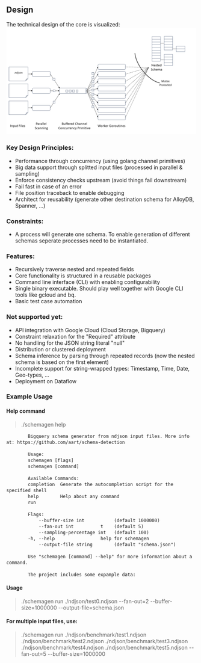 ## Design

The technical design of the core is visualized: 
![blueprint](design.png)

### Key Design Principles:
- Performance through concurrency (using golang channel primitives)
- Big data support through splitted input files (processed in parallel & sampling)
- Enforce consistency checks upstream (avoid things fail downstream)
- Fail fast in case of an error
- File position traceback to enable debugging
- Architect for reusability (generate other destination schema for AlloyDB, Spanner, ...)

### Constraints:
- A process will generate one schema. To enable generation of different schemas seperate processes need to be instantiated.

### Features:
- Recursively traverse nested and repeated fields
- Core functionality is structured in a reusable packages
- Command line interface (CLI) with enabling configurability
- Single binary executable. Should play well together with Google CLI tools like gcloud and bq.
- Basic test case automation

### Not supported yet:
- API integration with Google Cloud (Cloud Storage, Bigquery)
- Constraint relaxation for the "Required" attribute 
- No handling for the JSON string literal "null"
- Distribution or clustered deployment
- Schema inference by parsing through repeated records (now the nested schema is based on the first element)
- Incomplete support for string-wrapped types: Timestamp, Time, Date, Geo-types, ...
- Deployment on Dataflow

### Example Usage

#### Help command
> ./schemagen help           

            Bigquery schema generator from ndjson input files. More info at: https://github.com/aart/schema-detection

            Usage:
            schemagen [flags]
            schemagen [command]

            Available Commands:
            completion  Generate the autocompletion script for the specified shell
            help        Help about any command
            run

            Flags:
                --buffer-size int           (default 1000000)
                --fan-out int          t    (default 5)
                --sampling-percentage int   (default 100)
            -h, --help                 help for schemagen
                --output-file string        (default "schema.json")

            Use "schemagen [command] --help" for more information about a command.

            The project includes some expample data:

#### Usage
> ./schemagen run ./ndjson/test0.ndjson  --fan-out=2 --buffer-size=1000000 --output-file=schema.json

#### For multiple input files, use:

>./schemagen run ./ndjson/benchmark/test1.ndjson ./ndjson/benchmark/test2.ndjson ./ndjson/benchmark/test3.ndjson ./ndjson/benchmark/test4.ndjson ./ndjson/benchmark/test5.ndjson --fan-out=5 --buffer-size=1000000
